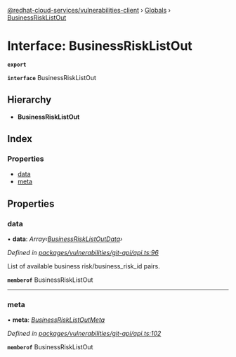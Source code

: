 [@redhat-cloud-services/vulnerabilities-client](../README.md) › [Globals](../globals.md) › [BusinessRiskListOut](businessrisklistout.md)

# Interface: BusinessRiskListOut

**`export`** 

**`interface`** BusinessRiskListOut

## Hierarchy

* **BusinessRiskListOut**

## Index

### Properties

* [data](businessrisklistout.md#data)
* [meta](businessrisklistout.md#meta)

## Properties

###  data

• **data**: *Array‹[BusinessRiskListOutData](businessrisklistoutdata.md)›*

*Defined in [packages/vulnerabilities/git-api/api.ts:96](https://github.com/fhlavac/javascript-clients/blob/master/packages/vulnerabilities/git-api/api.ts#L96)*

List of available business risk/business_risk_id pairs.

**`memberof`** BusinessRiskListOut

___

###  meta

• **meta**: *[BusinessRiskListOutMeta](businessrisklistoutmeta.md)*

*Defined in [packages/vulnerabilities/git-api/api.ts:102](https://github.com/fhlavac/javascript-clients/blob/master/packages/vulnerabilities/git-api/api.ts#L102)*

**`memberof`** BusinessRiskListOut
